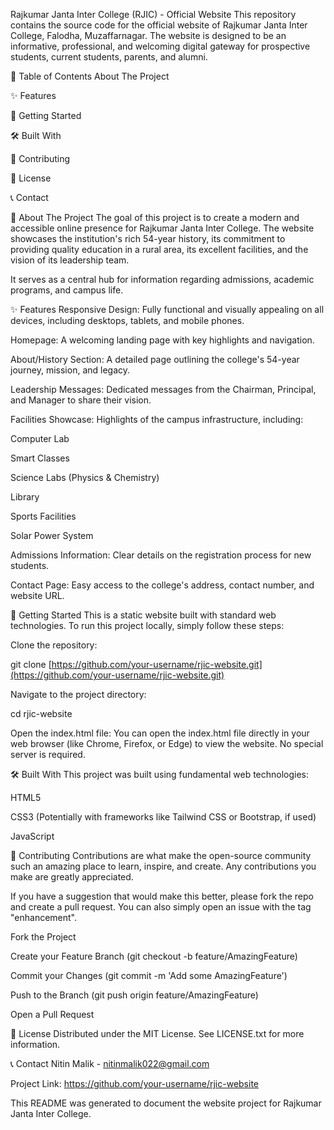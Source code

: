Rajkumar Janta Inter College (RJIC) - Official Website
This repository contains the source code for the official website of Rajkumar Janta Inter College, Falodha, Muzaffarnagar. The website is designed to be an informative, professional, and welcoming digital gateway for prospective students, current students, parents, and alumni.

📖 Table of Contents
About The Project

✨ Features

🚀 Getting Started

🛠️ Built With

🤝 Contributing

📄 License

📞 Contact

🌟 About The Project
The goal of this project is to create a modern and accessible online presence for Rajkumar Janta Inter College. The website showcases the institution's rich 54-year history, its commitment to providing quality education in a rural area, its excellent facilities, and the vision of its leadership team.

It serves as a central hub for information regarding admissions, academic programs, and campus life.

✨ Features
Responsive Design: Fully functional and visually appealing on all devices, including desktops, tablets, and mobile phones.

Homepage: A welcoming landing page with key highlights and navigation.

About/History Section: A detailed page outlining the college's 54-year journey, mission, and legacy.

Leadership Messages: Dedicated messages from the Chairman, Principal, and Manager to share their vision.

Facilities Showcase: Highlights of the campus infrastructure, including:

Computer Lab

Smart Classes

Science Labs (Physics & Chemistry)

Library

Sports Facilities

Solar Power System

Admissions Information: Clear details on the registration process for new students.

Contact Page: Easy access to the college's address, contact number, and website URL.

🚀 Getting Started
This is a static website built with standard web technologies. To run this project locally, simply follow these steps:

Clone the repository:

git clone [https://github.com/your-username/rjic-website.git](https://github.com/your-username/rjic-website.git)

Navigate to the project directory:

cd rjic-website

Open the index.html file:
You can open the index.html file directly in your web browser (like Chrome, Firefox, or Edge) to view the website. No special server is required.

🛠️ Built With
This project was built using fundamental web technologies:

HTML5

CSS3 (Potentially with frameworks like Tailwind CSS or Bootstrap, if used)

JavaScript

🤝 Contributing
Contributions are what make the open-source community such an amazing place to learn, inspire, and create. Any contributions you make are greatly appreciated.

If you have a suggestion that would make this better, please fork the repo and create a pull request. You can also simply open an issue with the tag "enhancement".

Fork the Project

Create your Feature Branch (git checkout -b feature/AmazingFeature)

Commit your Changes (git commit -m 'Add some AmazingFeature')

Push to the Branch (git push origin feature/AmazingFeature)

Open a Pull Request

📄 License
Distributed under the MIT License. See LICENSE.txt for more information.

📞 Contact
Nitin Malik - nitinmalik022@gmail.com

Project Link: https://github.com/your-username/rjic-website

This README was generated to document the website project for Rajkumar Janta Inter College.